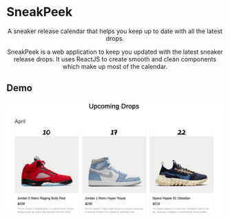 # SneakPeek

<p align="center">
  A sneaker release calendar that helps you keep up to date with all the latest drops.
</p>

<p align="center">
  SneakPeek is a web application to keep you updated with the latest sneaker release drops. It uses ReactJS to create smooth and clean components which make up most of the calendar.
</p>

## Demo

<p align="center" width="100%">
  <img src="https://github.com/faraazmohsin/SneakPeek/blob/main/application/images/demo_calendar.png">
</p>
